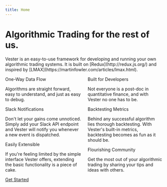 ```yaml
---
title: Home
---
```


# Algorithmic Trading for the rest of us.

<p class="lead">
  Vester is an easy-to-use framework for developing and running your own algorithmic trading systems. It is built on [Redux](http://redux.js.org/) and inspired by [LMAX](https://martinfowler.com/articles/lmax.html).
</p>


<div class="columns frontpage-tiles">
  <div class="column col-6">
    <div class="tile tile-card tile-centered">
      <div class="tile-icon"><i class="icon icon-corner-left-down"></i></div>
      <div class="tile-content">
        <div class="tile-title">One-Way Data Flow</div>
        <p class="tile-subtitle">Algorithms are straight forward, easy to understand, and just as easy to debug.</p>
      </div>
    </div>
    <div class="tile tile-card tile-centered">
      <div class="tile-icon"><i class="icon icon-slack"></i></div>
      <div class="tile-content">
        <div class="tile-title">Slack Notifications</div>
        <p class="tile-subtitle">Don't let your gains come unnoticed. Simply add your Slack API endpoint and Vester will notify you whenever a new event is dispatched.</p>
      </div>
    </div>
    <div class="tile tile-card tile-centered">
      <div class="tile-icon"><i class="icon icon-layers"></i></div>
      <div class="tile-content">
        <div class="tile-title">Easily Extensible</div>
        <p class="tile-subtitle">If you're feeling limited by the simple interface Vester offers, extending the basic functionality is a piece of cake.</p>
      </div>
    </div>
  </div>
  <div class="column col-6">
    <div class="tile tile-card tile-centered">
      <div class="tile-icon"><i class="icon icon-users"></i></div>
      <div class="tile-content">
        <div class="tile-title">Built for Developers</div>
        <p class="tile-subtitle">Not everyone is a post-doc in quantitative finance, and with Vester no one has to be.</p>
      </div>
    </div>
    <div class="tile tile-card tile-centered">
      <div class="tile-icon"><i class="icon icon-bar-chart-2"></i></div>
      <div class="tile-content">
        <div class="tile-title">Backtesting Metrics</div>
        <p class="tile-subtitle">Behind any successful algorithm lies thorough backtesting. With Vester's built-in metrics, backtesting becomes as fun as it should be.</p>
      </div>
    </div>
    <div class="tile tile-card tile-centered">
      <div class="tile-icon"><i class="icon icon-message-circle"></i></div>
      <div class="tile-content">
        <div class="tile-title">Flourishing Community</div>
        <p class="tile-subtitle">Get the most out of your algorithmic trading by sharing your tips and ideas with others.</p>
      </div>
    </div>
  </div>
</div>

<div class="text-center">
  <a href="prologue/quickstart" class="btn btn-primary btn-lg frontpage-button">Get Started</a>
</div>
